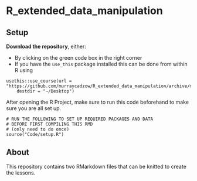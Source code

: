 
# R_extended_data_manipulation


## Setup

**Download the repository**, either:
- By clicking on the green code box in the right corner
- If you have the `use_this` package installed this can be done from within R using
```
usethis::use_course(url = "https://github.com/murraycadzow/R_extended_data_manipulation/archive/master.zip", 
    destdir = "~/Desktop")
```

After opening the R Project, make sure to run this code beforehand to make sure you are all set up.

```{r prerequsites, eval = FALSE, include = FALSE}
# RUN THE FOLLOWING TO SET UP REQUIRED PACKAGES AND DATA
# BEFORE FIRST COMPILING THIS RMD
# (only need to do once)
source("Code/setup.R")
```


## About

This repository contains two RMarkdown files that can be knitted to create the lessons. 


